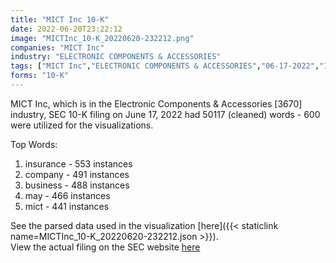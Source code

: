 ```yaml
---
title: "MICT Inc 10-K"
date: 2022-06-20T23:22:12
image: "MICTInc_10-K_20220620-232212.png"
companies: "MICT Inc"
industry: "ELECTRONIC COMPONENTS & ACCESSORIES"
tags: ["MICT Inc","ELECTRONIC COMPONENTS & ACCESSORIES","06-17-2022","10-K"]
forms: "10-K"
---
```

MICT Inc, which is in the Electronic Components & Accessories [3670] industry, SEC 10-K filing on June 17, 2022 had 50117 (cleaned) words - 600 were utilized for the visualizations.

Top Words:
1. insurance - 553 instances
2. company - 491 instances
3. business - 488 instances
4. may - 466 instances
5. mict - 441 instances


See the parsed data used in the visualization [here]({{< staticlink name=MICTInc_10-K_20220620-232212.json >}}).  
View the actual filing on the SEC website [here](https://www.sec.gov/Archives/edgar/data/854800/0001213900-22-033622.txt)